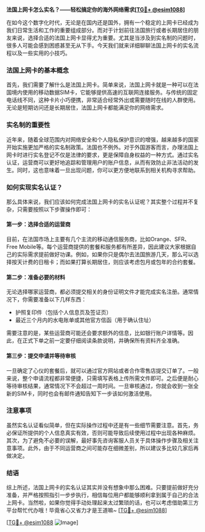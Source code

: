 **法国上网卡怎么实名？——轻松搞定你的海外网络需求[[TG💪+ @esim1088](https://t.me/s/esim1088)]**

在如今这个数字化时代，无论是在国内还是国外，拥有一个稳定的上网卡已经成为我们日常生活和工作的重要组成部分。而对于计划前往法国旅行或者长期居住的朋友来说，选择合适的法国上网卡显得尤为重要。尤其是当涉及到实名制的问题时，很多人可能会感到困惑甚至无从下手。今天我们就来详细聊聊法国上网卡的实名流程以及一些实用的小技巧。

### 法国上网卡的基本概念

首先，我们需要了解什么是法国上网卡。简单来说，法国上网卡就是一种可以在法国境内使用的移动数据SIM卡，它能够提供高速的互联网连接服务。与传统的固定电话线不同，这种卡片小巧便携，非常适合经常外出或需要随时在线的人群使用。无论是短期访问还是长期居住，法国上网卡都能满足你的网络需求。

### 实名制的重要性

近年来，随着全球范围内对网络安全和个人隐私保护意识的增强，越来越多的国家开始实施更加严格的实名制政策。法国也不例外。对于外国游客而言，办理法国上网卡时进行实名登记不仅是法律的要求，更是保障自身权益的一种方式。通过实名认证，运营商可以更好地追踪和管理用户的账户信息，从而有效防止非法活动的发生。同时，这也意味着一旦出现问题，你可以更方便地联系到相关机构寻求帮助。

### 如何实现实名认证？

那么具体来说，我们应该如何完成法国上网卡的实名认证呢？其实整个过程并不复杂，只需要按照以下步骤操作即可：

#### 第一步：选择合适的运营商

目前，在法国市场上主要有几个主流的移动通信服务商，比如Orange、SFR、Free Mobile等。每个运营商提供的套餐和服务都有所差异，因此建议大家根据自己的实际需求提前做好功课。例如，如果你只是偶尔去法国旅游几天，那么可以选择按天计费的日租卡；而如果打算长期居住，则应该考虑包月或包年的合约套餐。

#### 第二步：准备必要的材料

无论选择哪家运营商，都必须提交相关的身份证明文件才能完成实名注册。通常情况下，你需要准备以下几样东西：
- 护照复印件（包括个人信息页及签证页）
- 最近三个月内的水电账单或其他官方信函（用于确认住址）

需要注意的是，某些运营商可能还会要求额外的信息，比如银行账户详情等。因此，在正式下单之前一定要仔细阅读条款说明，并确保所有资料齐全准确。

#### 第三步：提交申请并等待审核

一旦确定了心仪的套餐后，就可以通过官方网站或者合作零售店提交订单了。一般来说，整个申请流程都非常便捷，只需填写表格上传所需文件即可。之后便是耐心等待审核结果，通常情况下不会超过一周时间。一旦审核通过，你就会收到一张全新的SIM卡，同时也会有邮件通知告知下一步该如何激活使用。

### 注意事项

虽然实名认证看似简单，但在实际操作过程中还是有一些细节需要注意。首先，务必保证所提供的个人信息真实有效，否则可能导致后续使用过程中出现各种麻烦。其次，为了避免不必要的误解，最好事先咨询客服人员关于具体操作步骤及相关注意事项。此外，由于不同运营商之间可能存在细微差别，所以建议多比较几家后再做决定。

### 结语

综上所述，法国上网卡的实名认证其实并没有想象中那么困难。只要提前做好充分准备，并严格按照指引一步步执行，相信每位用户都能够顺利拿到属于自己的合法上网卡。当然啦，如果你觉得手动处理起来太过繁琐的话，也可以考虑借助第三方平台帮忙代办哦！毕竟省心又省力才是王道嘛~ [[TG💪+ @esim1088](https://t.me/s/esim1088)] 

[[TG💪+ @esim1088](https://t.me/s/esim1088) ![Image](https://i.postimg.cc/4NQfJmqS/Snipaste-2025-05-13-00-14-12.png)]